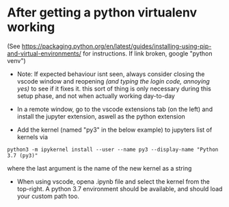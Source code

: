 # After getting a python virtualenv working
(See https://packaging.python.org/en/latest/guides/installing-using-pip-and-virtual-environments/ for instructions. If link broken, google "python venv")

- Note: If expected behaviour isnt seen, always consider closing the vscode window and reopening *(and typing the login code, annoying yes)* to see if it fixes it. this sort of thing is only necessary during this setup phase, and not when actually working day-to-day

- In a remote window, go to the vscode extensions tab (on the left) and install the jupyter extension, aswell as the python extension

- Add the kernel (named "py3" in the below example) to jupyters list of kernels via

`python3 -m ipykernel install --user --name py3 --display-name "Python 3.7 (py3)"`

  where the last argument is the name of the new kernel as a string

- When using vscode, opena .ipynb file and select the kernel from the top-right. A python 3.7 environment should be available, and should load your custom path too. 